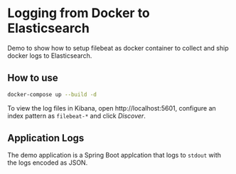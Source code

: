# Logging from Docker to Elasticsearch

Demo to show how to setup filebeat as docker container to collect and ship docker logs to Elasticsearch.

## How to use

```bash
docker-compose up --build -d
```

To view the log files in Kibana, open http://localhost:5601, configure an index pattern as `filebeat-*` and click _Discover_.

## Application Logs

The demo application is a Spring Boot applcation that logs to `stdout` with the logs encoded as JSON.
